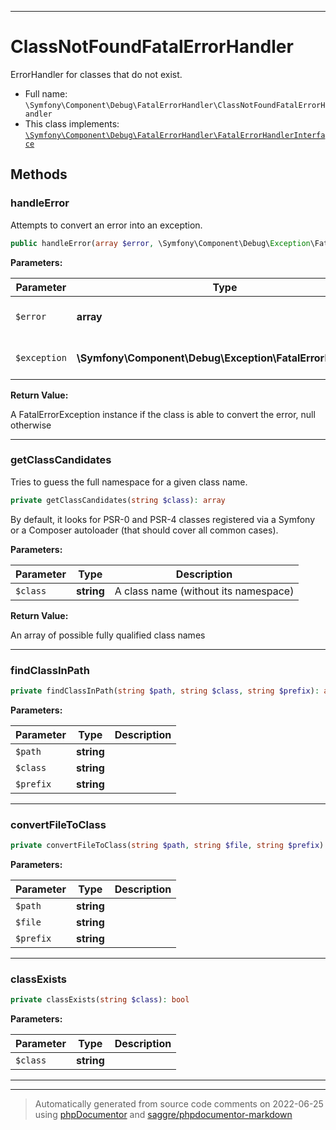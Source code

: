 ***

# ClassNotFoundFatalErrorHandler

ErrorHandler for classes that do not exist.



* Full name: `\Symfony\Component\Debug\FatalErrorHandler\ClassNotFoundFatalErrorHandler`
* This class implements:
[`\Symfony\Component\Debug\FatalErrorHandler\FatalErrorHandlerInterface`](./FatalErrorHandlerInterface.md)




## Methods


### handleError

Attempts to convert an error into an exception.

```php
public handleError(array $error, \Symfony\Component\Debug\Exception\FatalErrorException $exception): \Symfony\Component\Debug\Exception\FatalErrorException|null
```








**Parameters:**

| Parameter | Type | Description |
|-----------|------|-------------|
| `$error` | **array** | An array as returned by error_get_last() |
| `$exception` | **\Symfony\Component\Debug\Exception\FatalErrorException** | A FatalErrorException instance |


**Return Value:**

A FatalErrorException instance if the class is able to convert the error, null otherwise



***

### getClassCandidates

Tries to guess the full namespace for a given class name.

```php
private getClassCandidates(string $class): array
```

By default, it looks for PSR-0 and PSR-4 classes registered via a Symfony or a Composer
autoloader (that should cover all common cases).






**Parameters:**

| Parameter | Type | Description |
|-----------|------|-------------|
| `$class` | **string** | A class name (without its namespace) |


**Return Value:**

An array of possible fully qualified class names



***

### findClassInPath



```php
private findClassInPath(string $path, string $class, string $prefix): array
```








**Parameters:**

| Parameter | Type | Description |
|-----------|------|-------------|
| `$path` | **string** |  |
| `$class` | **string** |  |
| `$prefix` | **string** |  |




***

### convertFileToClass



```php
private convertFileToClass(string $path, string $file, string $prefix): string|null
```








**Parameters:**

| Parameter | Type | Description |
|-----------|------|-------------|
| `$path` | **string** |  |
| `$file` | **string** |  |
| `$prefix` | **string** |  |




***

### classExists



```php
private classExists(string $class): bool
```








**Parameters:**

| Parameter | Type | Description |
|-----------|------|-------------|
| `$class` | **string** |  |




***


***
> Automatically generated from source code comments on 2022-06-25 using [phpDocumentor](http://www.phpdoc.org/) and [saggre/phpdocumentor-markdown](https://github.com/Saggre/phpDocumentor-markdown)
